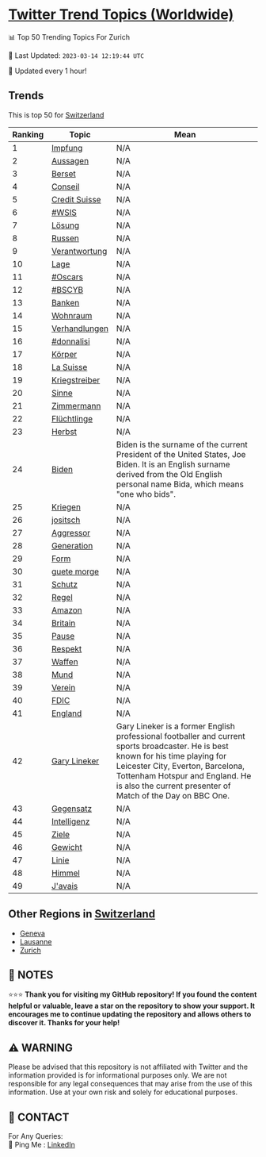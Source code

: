 [Twitter Trend Topics (Worldwide)](https://github.com/ErcinDedeoglu/Twitter-Trend-Topics)
==========


📊 Top 50 Trending Topics For Zurich

📆 Last Updated: `2023-03-14 12:19:44 UTC`

🔧 Updated every 1 hour!


## Trends

This is top 50 for [Switzerland](</Switzerland>)

| Ranking | Topic | Mean |
| ------- | ------------ | ------------ |
| 1 | [Impfung](http://twitter.com/search?q=Impfung) | N/A |
| 2 | [Aussagen](http://twitter.com/search?q=Aussagen) | N/A |
| 3 | [Berset](http://twitter.com/search?q=Berset) | N/A |
| 4 | [Conseil](http://twitter.com/search?q=Conseil) | N/A |
| 5 | [Credit Suisse](http://twitter.com/search?q=Credit+Suisse) | N/A |
| 6 | [#WSIS](http://twitter.com/search?q=%23WSIS) | N/A |
| 7 | [Lösung](http://twitter.com/search?q=L%c3%b6sung) | N/A |
| 8 | [Russen](http://twitter.com/search?q=Russen) | N/A |
| 9 | [Verantwortung](http://twitter.com/search?q=Verantwortung) | N/A |
| 10 | [Lage](http://twitter.com/search?q=Lage) | N/A |
| 11 | [#Oscars](http://twitter.com/search?q=%23Oscars) | N/A |
| 12 | [#BSCYB](http://twitter.com/search?q=%23BSCYB) | N/A |
| 13 | [Banken](http://twitter.com/search?q=Banken) | N/A |
| 14 | [Wohnraum](http://twitter.com/search?q=Wohnraum) | N/A |
| 15 | [Verhandlungen](http://twitter.com/search?q=Verhandlungen) | N/A |
| 16 | [#donnalisi](http://twitter.com/search?q=%23donnalisi) | N/A |
| 17 | [Körper](http://twitter.com/search?q=K%c3%b6rper) | N/A |
| 18 | [La Suisse](http://twitter.com/search?q=La+Suisse) | N/A |
| 19 | [Kriegstreiber](http://twitter.com/search?q=Kriegstreiber) | N/A |
| 20 | [Sinne](http://twitter.com/search?q=Sinne) | N/A |
| 21 | [Zimmermann](http://twitter.com/search?q=Zimmermann) | N/A |
| 22 | [Flüchtlinge](http://twitter.com/search?q=Fl%c3%bcchtlinge) | N/A |
| 23 | [Herbst](http://twitter.com/search?q=Herbst) | N/A |
| 24 | [Biden](http://twitter.com/search?q=Biden) | Biden is the surname of the current President of the United States, Joe Biden. It is an English surname derived from the Old English personal name Bida, which means "one who bids". |
| 25 | [Kriegen](http://twitter.com/search?q=Kriegen) | N/A |
| 26 | [jositsch](http://twitter.com/search?q=jositsch) | N/A |
| 27 | [Aggressor](http://twitter.com/search?q=Aggressor) | N/A |
| 28 | [Generation](http://twitter.com/search?q=Generation) | N/A |
| 29 | [Form](http://twitter.com/search?q=Form) | N/A |
| 30 | [guete morge](http://twitter.com/search?q=guete+morge) | N/A |
| 31 | [Schutz](http://twitter.com/search?q=Schutz) | N/A |
| 32 | [Regel](http://twitter.com/search?q=Regel) | N/A |
| 33 | [Amazon](http://twitter.com/search?q=Amazon) | N/A |
| 34 | [Britain](http://twitter.com/search?q=Britain) | N/A |
| 35 | [Pause](http://twitter.com/search?q=Pause) | N/A |
| 36 | [Respekt](http://twitter.com/search?q=Respekt) | N/A |
| 37 | [Waffen](http://twitter.com/search?q=Waffen) | N/A |
| 38 | [Mund](http://twitter.com/search?q=Mund) | N/A |
| 39 | [Verein](http://twitter.com/search?q=Verein) | N/A |
| 40 | [FDIC](http://twitter.com/search?q=FDIC) | N/A |
| 41 | [England](http://twitter.com/search?q=England) | N/A |
| 42 | [Gary Lineker](http://twitter.com/search?q=Gary+Lineker) | Gary Lineker is a former English professional footballer and current sports broadcaster. He is best known for his time playing for Leicester City, Everton, Barcelona, Tottenham Hotspur and England. He is also the current presenter of Match of the Day on BBC One. |
| 43 | [Gegensatz](http://twitter.com/search?q=Gegensatz) | N/A |
| 44 | [Intelligenz](http://twitter.com/search?q=Intelligenz) | N/A |
| 45 | [Ziele](http://twitter.com/search?q=Ziele) | N/A |
| 46 | [Gewicht](http://twitter.com/search?q=Gewicht) | N/A |
| 47 | [Linie](http://twitter.com/search?q=Linie) | N/A |
| 48 | [Himmel](http://twitter.com/search?q=Himmel) | N/A |
| 49 | [J'avais](http://twitter.com/search?q=J%27avais) | N/A |



## Other Regions in [Switzerland](</Switzerland>)

* [Geneva](</Switzerland/Geneva.md>)
* [Lausanne](</Switzerland/Lausanne.md>)
* [Zurich](</Switzerland/Zurich.md>)



## 📝 NOTES

⭐⭐⭐ **Thank you for visiting my GitHub repository! If you found the content helpful or valuable, leave a star on the repository to show your support. It encourages me to continue updating the repository and allows others to discover it. Thanks for your help!**


## ⚠️ WARNING

Please be advised that this repository is not affiliated with Twitter and the information provided is for informational purposes only. We are not responsible for any legal consequences that may arise from the use of this information. Use at your own risk and solely for educational purposes.


## 📨 CONTACT

 For Any Queries:  
            🏓 Ping Me : [LinkedIn](https://www.linkedin.com/in/ercindedeoglu/)

